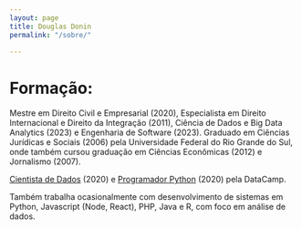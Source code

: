```yaml
---
layout: page
title: Douglas Donin
permalink: "/sobre/"

---
```

# Formação:

Mestre em Direito Civil e Empresarial (2020), Especialista em Direito Internacional e Direito da Integração (2011), Ciência de Dados e Big Data Analytics (2023) e Engenharia de Software (2023). Graduado em Ciências Jurídicas e Sociais (2006) pela Universidade Federal do Rio Grande do Sul, onde também cursou graduação em Ciências Econômicas (2012) e Jornalismo (2007).

[Cientista de Dados](https://www.datacamp.com/statement-of-accomplishment/track/511133166fbf7d9554ba76444758dc07c3fce784 "Certificado de Cientista de Dados com Python") (2020) e [Programador Python](https://www.datacamp.com/statement-of-accomplishment/track/796af99ebee43178905017c408c0897712111468 "Certificado de Programador Python") (2020) pela DataCamp.

Também trabalha ocasionalmente com desenvolvimento de sistemas em Python, Javascript (Node, React), PHP, Java e R, com foco em análise de dados.
